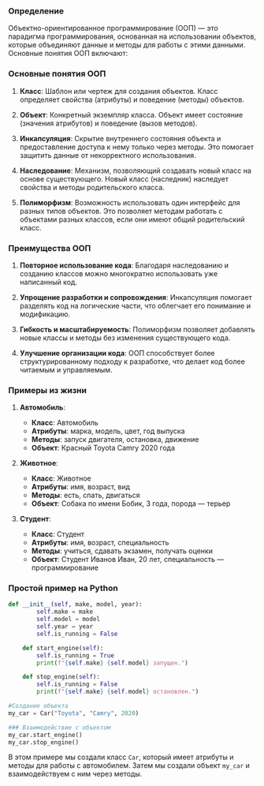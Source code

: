  ### Определение

Объектно-ориентированное программирование (ООП) — это парадигма программирования, основанная на использовании объектов, которые объединяют данные и методы для работы с этими данными. Основные понятия ООП включают:
### Основные понятия ООП

1. **Класс**: Шаблон или чертеж для создания объектов. Класс определяет свойства (атрибуты) и поведение (методы) объектов.

2. **Объект**: Конкретный экземпляр класса. Объект имеет состояние (значения атрибутов) и поведение (вызов методов).

3. **Инкапсуляция**: Скрытие внутреннего состояния объекта и предоставление доступа к нему только через методы. Это помогает защитить данные от некорректного использования.

4. **Наследование**: Механизм, позволяющий создавать новый класс на основе существующего. Новый класс (наследник) наследует свойства и методы родительского класса.

5. **Полиморфизм**: Возможность использовать один интерфейс для разных типов объектов. Это позволяет методам работать с объектами разных классов, если они имеют общий родительский класс.
### Преимущества ООП

1. **Повторное использование кода**: Благодаря наследованию и созданию классов можно многократно использовать уже написанный код.

2. **Упрощение разработки и сопровождения**: Инкапсуляция помогает разделять код на логические части, что облегчает его понимание и модификацию.

3. **Гибкость и масштабируемость**: Полиморфизм позволяет добавлять новые классы и методы без изменения существующего кода.

4. **Улучшение организации кода**: ООП способствует более структурированному подходу к разработке, что делает код более читаемым и управляемым.
### Примеры из жизни

1. **Автомобиль**:
    - **Класс**: Автомобиль
    - **Атрибуты**: марка, модель, цвет, год выпуска
    - **Методы**: запуск двигателя, остановка, движение
    - **Объект**: Красный Toyota Camry 2020 года

2. **Животное**:
    
    - **Класс**: Животное
    - **Атрибуты**: имя, возраст, вид
    - **Методы**: есть, спать, двигаться
    - **Объект**: Собака по имени Бобик, 3 года, порода — терьер

3. **Студент**:
    
    - **Класс**: Студент
    - **Атрибуты**: имя, возраст, специальность
    - **Методы**: учиться, сдавать экзамен, получать оценки
    - **Объект**: Студент Иванов Иван, 20 лет, специальность — программирование

### Простой пример на Python

```python
def __init__(self, make, model, year):
        self.make = make
        self.model = model
        self.year = year
        self.is_running = False

    def start_engine(self):
        self.is_running = True
        print(f"{self.make} {self.model} запущен.")

    def stop_engine(self):
        self.is_running = False
        print(f"{self.make} {self.model} остановлен.")

#Создание объекта
my_car = Car("Toyota", "Camry", 2020)

### Взаимодействие с объектом
my_car.start_engine()
my_car.stop_engine()
```

В этом примере мы создали класс `Car`, который имеет атрибуты и методы для работы с автомобилем. Затем мы создали объект `my_car` и взаимодействуем с ним через методы.